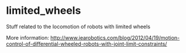 limited_wheels
==============

Stuff related to the locomotion of robots with limited wheels

More information:
http://www.iearobotics.com/blog/2012/04/19/motion-control-of-differential-wheeled-robots-with-joint-limit-constraints/


